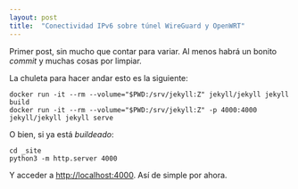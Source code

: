 ```yaml
---
layout: post
title:  "Conectividad IPv6 sobre túnel WireGuard y OpenWRT"
---
```

Primer post, sin mucho que contar para variar. Al menos habrá un bonito _commit_ y muchas cosas por limpiar.

La chuleta para hacer andar esto es la siguiente:

```shell
docker run -it --rm --volume="$PWD:/srv/jekyll:Z" jekyll/jekyll jekyll build
docker run -it --rm --volume="$PWD:/srv/jekyll:Z" -p 4000:4000 jekyll/jekyll jekyll serve
```

O bien, si ya está _buildeado_:

```shell
cd _site
python3 -m http.server 4000
```

Y acceder a <http://localhost:4000>. Así de simple por ahora.
